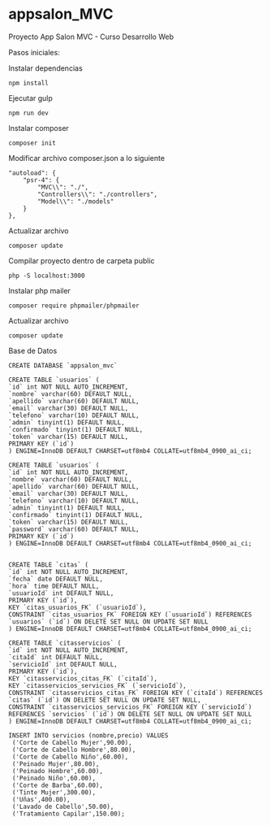 # appsalon_MVC
Proyecto App Salon MVC - Curso Desarrollo Web

Pasos iniciales:

Instalar dependencias

    npm install

Ejecutar gulp

    npm run dev

Instalar composer

    composer init

Modificar archivo composer.json a lo siguiente

    "autoload": {
        "psr-4": {
            "MVC\\": "./", 
            "Controllers\\": "./controllers",
            "Model\\": "./models"
        }
    },

Actualizar archivo

    composer update

Compilar proyecto dentro de carpeta public

    php -S localhost:3000

Instalar php mailer

    composer require phpmailer/phpmailer

Actualizar archivo

    composer update


Base de Datos

    CREATE DATABASE `appsalon_mvc`

    CREATE TABLE `usuarios` (
    `id` int NOT NULL AUTO_INCREMENT,
    `nombre` varchar(60) DEFAULT NULL,
    `apellido` varchar(60) DEFAULT NULL,
    `email` varchar(30) DEFAULT NULL,
    `telefono` varchar(10) DEFAULT NULL,
    `admin` tinyint(1) DEFAULT NULL,
    `confirmado` tinyint(1) DEFAULT NULL,
    `token` varchar(15) DEFAULT NULL,
    PRIMARY KEY (`id`)
    ) ENGINE=InnoDB DEFAULT CHARSET=utf8mb4 COLLATE=utf8mb4_0900_ai_ci;

    CREATE TABLE `usuarios` (
    `id` int NOT NULL AUTO_INCREMENT,
    `nombre` varchar(60) DEFAULT NULL,
    `apellido` varchar(60) DEFAULT NULL,
    `email` varchar(30) DEFAULT NULL,
    `telefono` varchar(10) DEFAULT NULL,
    `admin` tinyint(1) DEFAULT NULL,
    `confirmado` tinyint(1) DEFAULT NULL,
    `token` varchar(15) DEFAULT NULL,
    `password` varchar(60) DEFAULT NULL,
    PRIMARY KEY (`id`)
    ) ENGINE=InnoDB DEFAULT CHARSET=utf8mb4 COLLATE=utf8mb4_0900_ai_ci;

    
    CREATE TABLE `citas` (
    `id` int NOT NULL AUTO_INCREMENT,
    `fecha` date DEFAULT NULL,
    `hora` time DEFAULT NULL,
    `usuarioId` int DEFAULT NULL,
    PRIMARY KEY (`id`),
    KEY `citas_usuarios_FK` (`usuarioId`),
    CONSTRAINT `citas_usuarios_FK` FOREIGN KEY (`usuarioId`) REFERENCES `usuarios` (`id`) ON DELETE SET NULL ON UPDATE SET NULL
    ) ENGINE=InnoDB DEFAULT CHARSET=utf8mb4 COLLATE=utf8mb4_0900_ai_ci;

    CREATE TABLE `citasservicios` (
    `id` int NOT NULL AUTO_INCREMENT,
    `citaId` int DEFAULT NULL,
    `servicioId` int DEFAULT NULL,
    PRIMARY KEY (`id`),
    KEY `citasservicios_citas_FK` (`citaId`),
    KEY `citasservicios_servicios_FK` (`servicioId`),
    CONSTRAINT `citasservicios_citas_FK` FOREIGN KEY (`citaId`) REFERENCES `citas` (`id`) ON DELETE SET NULL ON UPDATE SET NULL,
    CONSTRAINT `citasservicios_servicios_FK` FOREIGN KEY (`servicioId`) REFERENCES `servicios` (`id`) ON DELETE SET NULL ON UPDATE SET NULL
    ) ENGINE=InnoDB DEFAULT CHARSET=utf8mb4 COLLATE=utf8mb4_0900_ai_ci;

    INSERT INTO servicios (nombre,precio) VALUES
	 ('Corte de Cabello Mujer',90.00),
	 ('Corte de Cabello Hombre',80.00),
	 ('Corte de Cabello Niño',60.00),
	 ('Peinado Mujer',80.00),
	 ('Peinado Hombre',60.00),
	 ('Peinado Niño',60.00),
	 ('Corte de Barba',60.00),
	 ('Tinte Mujer',300.00),
	 ('Uñas',400.00),
	 ('Lavado de Cabello',50.00),
	 ('Tratamiento Capilar',150.00);
